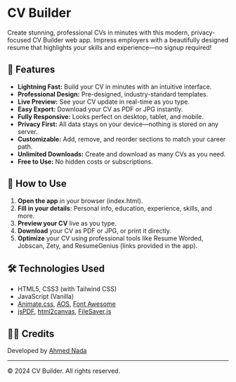 # CV Builder

Create stunning, professional CVs in minutes with this modern, privacy-focused CV Builder web app. Impress employers with a beautifully designed resume that highlights your skills and experience—no signup required!

## 🚀 Features
- **Lightning Fast:** Build your CV in minutes with an intuitive interface.
- **Professional Design:** Pre-designed, industry-standard templates.
- **Live Preview:** See your CV update in real-time as you type.
- **Easy Export:** Download your CV as PDF or JPG instantly.
- **Fully Responsive:** Looks perfect on desktop, tablet, and mobile.
- **Privacy First:** All data stays on your device—nothing is stored on any server.
- **Customizable:** Add, remove, and reorder sections to match your career path.
- **Unlimited Downloads:** Create and download as many CVs as you need.
- **Free to Use:** No hidden costs or subscriptions.

## 📝 How to Use
1. **Open the app** in your browser (index.html).
2. **Fill in your details**: Personal info, education, experience, skills, and more.
3. **Preview your CV** live as you type.
4. **Download** your CV as PDF or JPG, or print it directly.
5. **Optimize** your CV using professional tools like Resume Worded, Jobscan, Zety, and ResumeGenius (links provided in the app).

## 🛠️ Technologies Used
- HTML5, CSS3 (with Tailwind CSS)
- JavaScript (Vanilla)
- [Animate.css](https://animate.style/), [AOS](https://michalsnik.github.io/aos/), [Font Awesome](https://fontawesome.com/)
- [jsPDF](https://github.com/parallax/jsPDF), [html2canvas](https://html2canvas.hertzen.com/), [FileSaver.js](https://github.com/eligrey/FileSaver.js)



## 👨‍💻 Credits
Developed by [Ahmed Nada](https://www.linkedin.com/in/ahmed-nada-05a536316/)

---
© 2024 CV Builder. All rights reserved. 